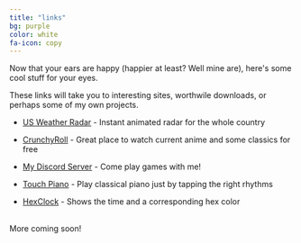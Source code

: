 ```yaml
---
title: "links"
bg: purple
color: white
fa-icon: copy
---
```


Now that your ears are happy (happier at least? Well mine are), here's some cool stuff for your eyes.

These links will take you to interesting sites, worthwile downloads, or perhaps some of my own projects.

* [US Weather Radar](http://radar.weather.gov/Conus/full_loop.php) - Instant animated radar for the whole country

* [CrunchyRoll](http://www.crunchyroll.com/videos/anime) - Great place to watch current anime and some classics for free

* [My Discord Server](https://discord.gg/0Zrnt240qtqgGhOe) - Come play games with me!

* [Touch Piano](http://touchpianist.com/) - Play classical piano just by tapping the right rhythms

* [HexClock](http://www.jacopocolo.com/hexclock/) - Shows the time and a corresponding hex color

<br>
More coming soon!

